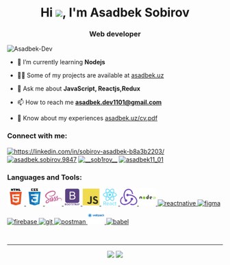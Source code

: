 <h1 align="center">Hi <img src="https://media.giphy.com/media/hvRJCLFzcasrR4ia7z/giphy.gif" width="25px">, I'm Asadbek Sobirov</h1>
<h3 align="center">Web developer </h3>

<p align="left"> <img src="https://komarev.com/ghpvc/?username=Asadbek-Dev&label=Profile%20views&color=0e75b6&style=flat" alt="Asadbek-Dev" /> </p>
 
- 🌱 I’m currently learning  **Nodejs**
- 👨‍💻 Some of my projects are available at [asadbek.uz](https://asadbek-dev.netlify.app)

- 💬 Ask me about **JavaScript, Reactjs,Redux**

- 📫 How to reach me **asadbek.dev1101@gmail.com**
- 📄 Know about my experiences [asadbek.uz/cv.pdf](https://asadbek-dev.netlify.app/cv/Asadbeks_Resume%20(5).pdf)

<h3 align="left">Connect with me:</h3>
<p align="left">
<a href="https://linkedin.com/in/https://linkedin.com/in/sobirov-asadbek-b8a3b2203/" target="blank"><img align="center" bgcolor='white' src="https://cdn.jsdelivr.net/npm/simple-icons@3.0.1/icons/linkedin.svg" alt="https://linkedin.com/in/sobirov-asadbek-b8a3b2203/" height="30" width="40" /></a>
<a href="https://fb.com/asadbek.sobirov.9847" target="blank"><img align="center" src="https://cdn.jsdelivr.net/npm/simple-icons@3.0.1/icons/facebook.svg" alt="asadbek.sobirov.9847" height="30" width="40" /></a>
<a href="https://instagram.com/__sob1rov__" target="blank"><img align="center" src="https://cdn.jsdelivr.net/npm/simple-icons@3.0.1/icons/instagram.svg" alt="__sob1rov__" height="30" width="40" /></a>
<a href="https://t.me/c/asadbek11_01" target="blank"><img align="center" src="https://cdn.jsdelivr.net/npm/simple-icons@3.0.1/icons/telegram.svg" alt="asadbek11_01" height="30" width="40" /></a>
</p>
 
 
<h3 align="left">Languages and Tools:</h3>
<p align="left">
 <a href="https://www.w3.org/html/" target="_blank">
  <img src="https://raw.githubusercontent.com/devicons/devicon/master/icons/html5/html5-original-wordmark.svg" alt="html5" width="40" height="40"/>
</a>
<a href="https://www.w3schools.com/css/" target="_blank">
  <img src="https://raw.githubusercontent.com/devicons/devicon/master/icons/css3/css3-original-wordmark.svg" alt="css3" width="40" height="40"/>
</a>
 <a href="https://sass-lang.com" target="_blank">
  <img src="https://raw.githubusercontent.com/devicons/devicon/master/icons/sass/sass-original.svg" alt="sass" width="40" height="40"/>
</a>
<a href="https://getbootstrap.com" target="_blank">
  <img src="https://raw.githubusercontent.com/devicons/devicon/master/icons/bootstrap/bootstrap-plain-wordmark.svg" alt="bootstrap" width="40" height="40"/>
</a>
 <a href="https://developer.mozilla.org/en-US/docs/Web/JavaScript" target="_blank">
  <img src="https://raw.githubusercontent.com/devicons/devicon/master/icons/javascript/javascript-original.svg" alt="javascript" width="40" height="40"/>
</a>
 <a href="https://reactjs.org/" target="_blank">
  <img src="https://raw.githubusercontent.com/devicons/devicon/master/icons/react/react-original-wordmark.svg" alt="react" width="40" height="40"/>
</a>
 <a href="https://redux.js.org" target="_blank">
  <img src="https://raw.githubusercontent.com/devicons/devicon/master/icons/redux/redux-original.svg" alt="redux" width="40" height="40"/>
</a> 
 <a href="https://nodejs.org" target="_blank">
  <img src="https://raw.githubusercontent.com/devicons/devicon/master/icons/nodejs/nodejs-original-wordmark.svg" alt="nodejs" width="40" height="40"/>
</a>
 <a href="https://reactnative.dev/" target="_blank">
  <img src="https://reactnative.dev/img/header_logo.svg" alt="reactnative" width="40" height="40"/>
</a>
<a href="https://www.figma.com/" target="_blank">
   <img src="https://www.vectorlogo.zone/logos/figma/figma-icon.svg" alt="figma" width="40" height="40"/>
</a>
<a href="https://firebase.google.com/" target="_blank">
  <img src="https://www.vectorlogo.zone/logos/firebase/firebase-icon.svg" alt="firebase" width="40" height="40"/>
</a>
<a href="https://git-scm.com/" target="_blank">
  <img src="https://www.vectorlogo.zone/logos/git-scm/git-scm-icon.svg" alt="git" width="40" height="40"/>
</a>
<a href="https://postman.com" target="_blank">
  <img src="https://www.vectorlogo.zone/logos/getpostman/getpostman-icon.svg" alt="postman" width="40" height="40"/>
</a>
<a href="https://webpack.js.org" target="_blank">
  <img src="https://raw.githubusercontent.com/devicons/devicon/d00d0969292a6569d45b06d3f350f463a0107b0d/icons/webpack/webpack-original-wordmark.svg" alt="webpack" width="40" height="40"/>
</a>
<a href="https://babeljs.io/" target="_blank">
  <img src="https://www.vectorlogo.zone/logos/babeljs/babeljs-icon.svg" alt="babel" width="40" height="40"/> 
</a> 
</p>
</br>
<hr>
 <p align="center"><img src="https://github-readme-stats.vercel.app/api/top-langs/?username=asadbek-dev&theme=tokyonight"/>
 <img src="https://github-readme-stats.vercel.app/api?username=asadbek-dev&hide=contribs,prs&theme=tokyonight"/>       
</p>  
<!-- <p>
 <img align="left" src="https://github-readme-stats.vercel.app/api/top-langs?username=Asadbek-Dev&show_icons=true&locale=en&layout=compact" alt="asadbek-dev" />
</p>

<p>
 &nbsp;<img align="center" src="https://github-readme-stats.vercel.app/api?username=asadbek-dev&show_icons=true&locale=en" alt="asadbek-dev" />
</p> -->
